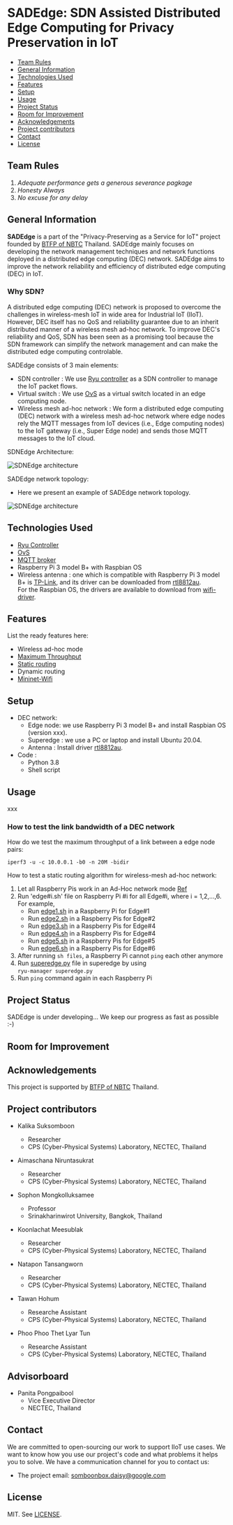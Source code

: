 
# SADEdge: SDN Assisted Distributed Edge Computing for Privacy Preservation in IoT

* [Team Rules](#team-rules)
* [General Information](#general-information)
* [Technologies Used](#technologies-used)
* [Features](#Features)
* [Setup](#setup)
* [Usage](#usage)
* [Project Status](#project-status)
* [Room for Improvement](#room-for-improvement)
* [Acknowledgements](#acknowledgements)
* [Project contributors](#Project-contributors)
* [Contact](#contact)
* [License](#license) 

## Team Rules
1. *Adequate performance gets a generous severance pagkage* <br />
2. *Honesty Always*
3. *No excuse for any delay* 

## General Information
**SADEdge** is a part of the "Privacy-Preserving as a Service for IoT" project founded by [BTFP of NBTC](https://btfp.nbtc.go.th/) Thailand. SADEdge mainly focuses on developing the network management techniques and network functions deployed in a distributed edge computing (DEC) network. SADEdge aims to improve the network reliability and efficiency of distributed edge computing (DEC) in IoT. 

### Why SDN?

A distributed edge computing (DEC) network is proposed to overcome the challenges in wireless-mesh IoT in wide area for Industrial IoT (IIoT). 
However, DEC itself has no QoS and reliability guarantee due to an inherit distributed manner of a wireless mesh ad-hoc network. 
To improve DEC's reliability and QoS, SDN has been seen as a promising tool because the SDN framework can simplify the network management and can make the distributed edge computing controlable. <br />

SADEdge consists of 3 main elements: <br />
* SDN controller : We use [Ryu controller](https://github.com/faucetsdn/ryu) as a SDN controller to manage the IoT packet flows. <br />
* Virtual switch : We use [OvS](https://www.openvswitch.org/) as a virtual switch located in an edge computing node. <br />
* Wireless mesh ad-hoc network : We form a distributed edge computing (DEC) network with a wireless mesh ad-hoc network where edge nodes rely the MQTT messages from IoT devices (i.e., Edge computing nodes) to the IoT gateway (i.e., Super Edge node) and sends those MQTT messages to the IoT cloud. <br />

SDNEdge Architecture: <br />


![SDNEdge architecture](./PlanB/Figure_Readme/SADEdge-Architecture.png) 

SADEdge network topology: <br />
* Here we present an example of SADEdge network topology. <br />

![SDNEdge architecture](./PlanB/Figure_Readme/SADEdge-Topology.png) 



## Technologies Used
- [Ryu Controller](https://ryu-sdn.org/) 
- [OvS](https://www.openvswitch.org/download/)
- [MQTT broker](https://www.hivemq.com/blog/mqtt-toolbox-mqttbox/)
- Raspberry Pi 3 model B+ with Raspbian OS
- Wireless antenna : one which is compatible with Raspberry Pi 3 model B+ is [TP-Link](https://www.tp-link.com/th/home-networking/adapter/archer-t2u-plus/), and its driver can be downloaded from [rtl8812au](https://github.com/aircrack-ng/rtl8812au).  
For the Raspbian OS, the drivers are available to download from [wifi-driver](http://downloads.fars-robotics.net/wifi-drivers/).


## Features 
List the ready features here:
- Wireless ad-hoc mode
- [Maximum Throughput](https://github.com/TNatapon/Privacy_SDN_Edge_IoT/tree/main/PlanB) 
- [Static routing](https://github.com/TNatapon/Privacy_SDN_Edge_IoT/tree/main/flowrules)
- Dynamic routing
- [Mininet-Wifi](https://github.com/TNatapon/Privacy_SDN_Edge_IoT/tree/main/Testing%20on%20Mininet-wifi)

## Setup
* DEC network: 
    * Edge node: we use Raspberry Pi 3 model B+ and install Raspbian OS (version xxx).
    * Superedge : we use a PC or laptop and install Ubuntu 20.04.
    * Antenna : Install driver [rtl8812au](https://github.com/aircrack-ng/rtl8812au).
* Code : 
    * Python 3.8 
    * Shell script 

## Usage
xxx

### How to test the link bandwidth of a DEC network
How do we test the maximum throughput of a link between a edge node pairs:

`iperf3 -u -c 10.0.0.1 -b0 -n 20M -bidir`

How to test a static routing algorithm for wireless-mesh ad-hoc network: <br />
1) Let all Raspberry Pis work in an Ad-Hoc network mode [Ref](https://classes.engineering.wustl.edu/ese205/core/index.php?title=Ad-Hoc_Network_%2B_Raspberry_Pi)<br />
2) Run 'edge#i.sh' file on Raspberry Pi #i for all Edge#i, where i = 1,2,...,6. For example, <br />
    * Run [edge1.sh](https://github.com/TNatapon/Privacy_SDN_Edge_IoT/blob/main/flowrules/edge1.sh) in a Raspberry Pi for Edge#1 <br />
    * Run [edge2.sh](https://github.com/TNatapon/Privacy_SDN_Edge_IoT/blob/main/flowrules/edge2.sh) in a Raspberry Pis for Edge#2 <br />
    * Run [edge3.sh](https://github.com/TNatapon/Privacy_SDN_Edge_IoT/blob/main/flowrules/edge3.sh) in a Raspberry Pis for Edge#4 <br />
    * Run [edge4.sh](https://github.com/TNatapon/Privacy_SDN_Edge_IoT/blob/main/flowrules/edge4.sh) in a Raspberry Pis for Edge#4 <br />
    * Run [edge5.sh](https://github.com/TNatapon/Privacy_SDN_Edge_IoT/blob/main/flowrules/edge5.sh) in a Raspberry Pis for Edge#5 <br />
    * Run [edge6.sh](https://github.com/TNatapon/Privacy_SDN_Edge_IoT/blob/main/flowrules/edge6.sh) in a Raspberry Pis for Edge#6 <br />
3) After running `sh files`, a Raspberry Pi cannot `ping` each other anymore <br />
4) Run [superedge.py](https://github.com/TNatapon/Privacy_SDN_Edge_IoT/blob/main/flowrules/superedge.py) file in superedge by using  <br />
`ryu-manager superedge.py` 
6) Run `ping` command again in each Raspberry Pi <br />


## Project Status
SADEdge is under developing...
We keep our progress as fast as possible :-)

## Room for Improvement


## Acknowledgements
This project is supported by [BTFP of NBTC](https://btfp.nbtc.go.th/) Thailand. 

## Project contributors
* Kalika Suksomboon <br />
   * Researcher <br />
   * CPS (Cyber-Physical Systems) Laboratory, NECTEC, Thailand <br />

* Aimaschana Niruntasukrat <br />
   * Researcher <br />
   * CPS (Cyber-Physical Systems) Laboratory, NECTEC, Thailand <br />

* Sophon Mongkolluksamee <br />
   * Professor <br />
   * Srinakharinwirot University, Bangkok, Thailand <br />

* Koonlachat Meesublak <br />
   * Researcher <br />
   * CPS (Cyber-Physical Systems) Laboratory, NECTEC, Thailand <br />

* Natapon Tansangworn <br />
   * Researcher <br />
   * CPS (Cyber-Physical Systems) Laboratory, NECTEC, Thailand <br />

* Tawan Hohum <br />
   * Researche Assistant <br />
   * CPS (Cyber-Physical Systems) Laboratory, NECTEC, Thailand <br />

* Phoo Phoo Thet Lyar Tun <br />
   * Researche Assistant <br />
   * CPS (Cyber-Physical Systems) Laboratory, NECTEC, Thailand <br />
   
## Advisorboard 
* Panita Pongpaibool <br />
   * Vice Executive Director <br />
   * NECTEC, Thailand

## Contact
We are committed to open-sourcing our work to support IIoT use cases. We want to know how you use our project's code and what problems it helps you to solve. 
We have a communication channel for you to contact us:
 * The project email: somboonbox.daisy@google.com
  
## License 
MIT. See [LICENSE](https://github.com/google/fully-homomorphic-encryption/blob/main/LICENSE).
